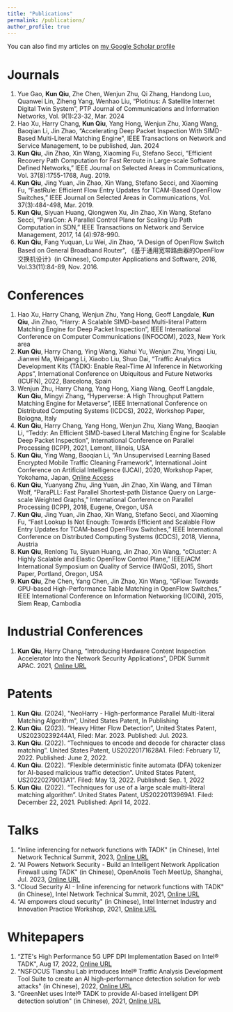 ```yaml
---
title: "Publications"
permalink: /publications/
author_profile: true
---
```


You can also find my articles on [my Google Scholar profile](https://scholar.google.com/citations?user=H2ECZykAAAAJ)

Journals
=====
1. Yue Gao, **Kun Qiu**, Zhe Chen, Wenjun Zhu, Qi Zhang, Handong Luo, Quanwei Lin, Ziheng Yang, Wenhao Liu, “Plotinus: A Satellite Internet Digital Twin System”, PTP Journal of Communications and Information Networks, Vol. 9(1):23-32, Mar. 2024
2. Hao Xu, Harry Chang, **Kun Qiu**, Yang Hong, Wenjun Zhu, Xiang Wang, Baoqian Li, Jin Zhao, “Accelerating Deep Packet Inspection With SIMD-Based Multi-Literal Matching Engine", IEEE Transactions on Network and Service Management, to be published, Jan. 2024
3. **Kun Qiu**, Jin Zhao, Xin Wang, Xiaoming Fu, Stefano Secci, “Efficient Recovery Path Computation for Fast Reroute in Large-scale Software Defined Networks,” IEEE Journal on Selected Areas in Communications, Vol. 37(8):1755-1768, Aug. 2019.
4. **Kun Qiu**, Jing Yuan, Jin Zhao, Xin Wang, Stefano Secci, and Xiaoming Fu, “FastRule: Efficient Flow Entry Updates for TCAM-Based OpenFlow Switches,” IEEE Journal on Selected Areas in Communications, Vol. 37(3):484-498, Mar. 2019.
5. **Kun Qiu**, Siyuan Huang, Qiongwen Xu, Jin Zhao, Xin Wang, Stefano Secci, “ParaCon: A Parallel Control Plane for Scaling Up Path Computation in SDN,” IEEE Transactions on Network and Service Management, 2017, 14 (4):978-990.
6. **Kun Qiu**, Fang Yuquan, Lu Wei, Jin Zhao, “A Design of OpenFlow Switch Based on General Broadband Router", 《基于通用宽带路由器的OpenFlow交换机设计》(in Chinese), Computer Applications and Software, 2016, Vol.33(11):84-89, Nov. 2016.

Conferences
=====
1. Hao Xu, Harry Chang, Wenjun Zhu, Yang Hong, Geoff Langdale, **Kun Qiu**, Jin Zhao, “Harry: A Scalable SIMD-based Multi-literal Pattern Matching Engine for Deep Packet Inspection”, IEEE International Conference on Computer Communications (INFOCOM), 2023, New York area
2. **Kun Qiu**, Harry Chang, Ying Wang, Xiahui Yu, Wenjun Zhu, Yingqi Liu, Jianwei Ma, Weigang Li, Xiaobo Liu, Shuo Dai, “Traffic Analytics Development Kits (TADK): Enable Real-Time AI Inference in Networking Apps”, International Conference on Ubiquitous and Future Networks (ICUFN), 2022, 
 Barcelona, Spain
3. Wenjun Zhu, Harry Chang, Yang Hong, Xiang Wang, Geoff Langdale, **Kun Qiu**, Mingyi Zhang, “Hyperverse: A High Throughput Pattern Matching Engine for Metaverse”, IEEE International Conference on Distributed Computing Systems (ICDCS), 2022, Workshop Paper, Bologna, Italy
4. **Kun Qiu**, Harry Chang, Yang Hong, Wenjun Zhu, Xiang Wang, Baoqian Li, “Teddy: An Efficient SIMD-based Literal Matching Engine for Scalable Deep Packet Inspection”, International Conference on Parallel Processing (ICPP), 2021, Lemont, Illinois, USA
5. **Kun Qiu**, Ying Wang, Baoqian Li, “An Unsupervised Learning Based Encrypted Mobile Traffic Cleaning Framework", International Joint Conference on Artificial Intelligence (IJCAI), 2020, Workshop Paper, Yokohama, Japan, [Online Access](https://flyfox141.github.io/files/kunqiu-ijcai2020.pdf)
6. **Kun Qiu**, Yuanyang Zhu, Jing Yuan, Jin Zhao, Xin Wang, and Tilman Wolf, “ParaPLL: Fast Parallel Shortest-path Distance Query on Large-scale Weighted Graphs,” International Conference on Parallel Processing (ICPP), 2018, Eugene, Oregon, USA
7. **Kun Qiu**, Jing Yuan, Jin Zhao, Xin Wang, Stefano Secci, and Xiaoming Fu, “Fast Lookup Is Not Enough: Towards Efficient and Scalable Flow Entry Updates for TCAM-based OpenFlow Switches,” IEEE International Conference on Distributed Computing Systems (ICDCS), 2018, Vienna, Austria
8. **Kun Qiu**, Renlong Tu, Siyuan Huang, Jin Zhao, Xin Wang, “cCluster: A Highly Scalable and Elastic OpenFlow Control Plane,” IEEE/ACM International Symposium on Quality of Service (IWQoS), 2015, Short Paper, Portland, Oregon, USA
9. **Kun Qiu**, Zhe Chen, Yang Chen, Jin Zhao, Xin Wang, “GFlow: Towards GPU-based High-Performance Table Matching in OpenFlow Switches,” IEEE International Conference on Information Networking (ICOIN), 2015, Siem Reap, Cambodia

Industrial Conferences
=====
1. **Kun Qiu**, Harry Chang, “Introducing Hardware Content Inspection Accelerator Into the Network Security Applications", DPDK Summit APAC. 2021, [Online URL](https://www.youtube.com/watch?v=Y06CJqwYLX4&list=PLo97Rhbj4ceL0lMBAtl254XYNZ4zS3Mbi&index=10)

Patents
=====
1. **Kun Qiu**. (2024), "NeoHarry - High-performance Parallel Multi-literal Matching Algorithm", United States Patent, In Publishing
2. **Kun Qiu**. (2023). “Heavy Hitter Flow Detection”, United States Patent, US20230239244A1, Filed: Mar. 2023. Published: Jul. 2023.
3. **Kun Qiu**. (2022). “Techniques to encode and decode for character class matching”. United States Patent, US20220171628A1. Filed: February 17, 2022. Published: June 2, 2022.
4. **Kun Qiu**. (2022). “Flexible deterministic finite automata (DFA) tokenizer for AI-based malicious traffic detection”. United States Patent, US20220279013A1”. Filed: May 13, 2022. Published: Sep. 1, 2022
5. **Kun Qiu**. (2022). “Techniques for use of a large scale multi-literal matching algorithm”. United States Patent, US20220113969A1. Filed: December 22, 2021. Published: April 14, 2022.

Talks
=====
1. “Inline inferencing for network functions with TADK" (in Chinese), Intel Network Technical Summit, 2023, [Online URL](https://www.bilibili.com/video/BV1y14y1D7KM/)
2. “AI Powers Network Security - Build an Intelligent Network Application Firewall using TADK" (in Chinese), OpenAnolis Tech MeetUp, Shanghai, Jul. 2023, [Online URL](https://openanolis.cn/video/888131992230496454)
3. “Cloud Security AI - Inline inferencing for network functions with TADK" (in Chinese), Intel Network Technical Summit, 2021, [Online URL](https://www.bilibili.com/video/BV1pi4y1R72b/)
4. “AI empowers cloud security" (in Chinese), Intel Internet Industry and Innovation Practice Workshop, 2021, [Online URL](https://www.bilibili.com/video/BV1y5411k7P8/) 

Whitepapers
=====
1. “ZTE's High Performance 5G UPF DPI Implementation Based on Intel® TADK", Aug 17, 2022, [Online URL](https://networkbuilders.intel.com/solutionslibrary/ztes-high-performance-5g-upf-dpi-implementation-based-on-intelr-tadk)
2. “NSFOCUS Tianshu Lab introduces Intel® Traffic Analysis Development Tool Suite to create an AI high-performance detection solution for web attacks" (in Chinese), 2022, [Online URL](https://www.intel.cn/content/www/cn/zh/artificial-intelligence/tadk-create-ai-high-performance-detection-solution.html)
3. “GreenNet uses Intel® TADK to provide AI-based intelligent DPI detection solution" (in Chinese), 2021, [Online URL](https://www.intel.cn/content/www/cn/zh/customer-spotlight/cases/greenet-tadk-intelligent-dpi-detection-solution.html)

